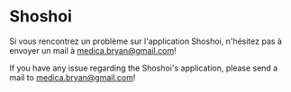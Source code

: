 # Shoshoi

Si vous rencontrez un problème sur l'application Shoshoi, n'hésitez pas à envoyer un mail à medica.bryan@gmail.com!

If you have any issue regarding the Shoshoi's application, please send a mail to medica.bryan@gmail.com!
